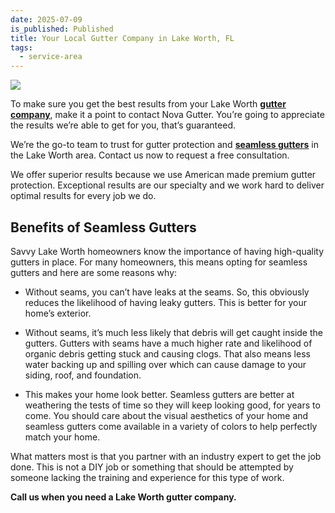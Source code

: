 ```yaml
---
date: 2025-07-09
is_published: Published
title: Your Local Gutter Company in Lake Worth, FL
tags:
  - service-area
---
```

![](/media/should-you-install-gutters-yourself.jpg)

To make sure you get the best results from your Lake Worth [**gutter company**](https://www.novagutter.com/), make it a point to contact Nova Gutter. You’re going to appreciate the results we’re able to get for you, that’s guaranteed.

We’re the go-to team to trust for gutter protection and [**seamless gutters**](https://www.novagutter.com/seamless-gutter-installation-boca-raton-fl.php) in the Lake Worth area. Contact us now to request a free consultation.

We offer superior results because we use American made premium gutter protection. Exceptional results are our specialty and we work hard to deliver optimal results for every job we do.

## Benefits of Seamless Gutters

Savvy Lake Worth homeowners know the importance of having high-quality gutters in place. For many homeowners, this means opting for seamless gutters and here are some reasons why:

*   Without seams, you can’t have leaks at the seams. So, this obviously reduces the likelihood of having leaky gutters. This is better for your home’s exterior.
    
*   Without seams, it’s much less likely that debris will get caught inside the gutters. Gutters with seams have a much higher rate and likelihood of organic debris getting stuck and causing clogs. That also means less water backing up and spilling over which can cause damage to your siding, roof, and foundation.
    
*   This makes your home look better. Seamless gutters are better at weathering the tests of time so they will keep looking good, for years to come. You should care about the visual aesthetics of your home and seamless gutters come available in a variety of colors to help perfectly match your home.
    

What matters most is that you partner with an industry expert to get the job done. This is not a DIY job or something that should be attempted by someone lacking the training and experience for this type of work.

**Call us when you need a Lake Worth gutter company.**